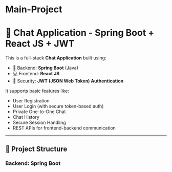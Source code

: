 # Main-Project

# 💬 Chat Application - Spring Boot + React JS + JWT

This is a full-stack **Chat Application** built using:
- 🧠 Backend: **Spring Boot** (Java)
- 💻 Frontend: **React JS**
- 🔐 Security: **JWT (JSON Web Token) Authentication**

It supports basic features like:
- User Registration
- User Login (with secure token-based auth)
- Private One-to-One Chat
- Chat History
- Secure Session Handling
- REST APIs for frontend-backend communication

---

## 📁 Project Structure

### Backend: Spring Boot
